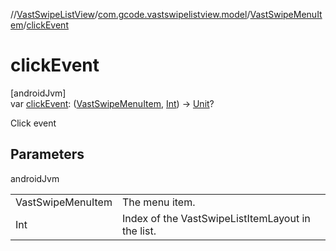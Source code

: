 //[VastSwipeListView](../../../index.md)/[com.gcode.vastswipelistview.model](../index.md)/[VastSwipeMenuItem](index.md)/[clickEvent](click-event.md)

# clickEvent

[androidJvm]\
var [clickEvent](click-event.md): ([VastSwipeMenuItem](index.md), [Int](https://kotlinlang.org/api/latest/jvm/stdlib/kotlin/-int/index.html)) -> [Unit](https://kotlinlang.org/api/latest/jvm/stdlib/kotlin/-unit/index.html)?

Click event

## Parameters

androidJvm

| | |
|---|---|
| VastSwipeMenuItem | The menu item. |
| Int | Index of the VastSwipeListItemLayout in the list. |
